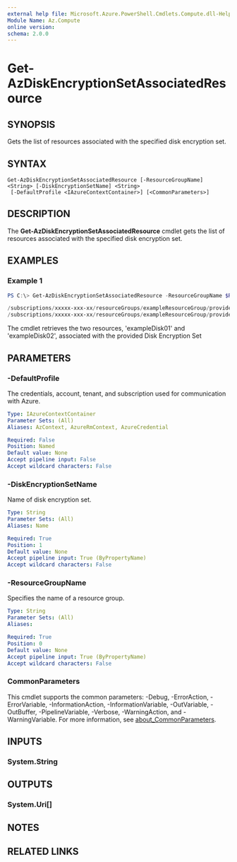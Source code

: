 ```yaml
---
external help file: Microsoft.Azure.PowerShell.Cmdlets.Compute.dll-Help.xml
Module Name: Az.Compute
online version:
schema: 2.0.0
---
```


# Get-AzDiskEncryptionSetAssociatedResource

## SYNOPSIS
Gets the list of resources associated with the specified disk encryption set.

## SYNTAX

```
Get-AzDiskEncryptionSetAssociatedResource [-ResourceGroupName] <String> [-DiskEncryptionSetName] <String>
 [-DefaultProfile <IAzureContextContainer>] [<CommonParameters>]
```

## DESCRIPTION
The **Get-AzDiskEncryptionSetAssociatedResource** cmdlet gets the list of resources associated with the specified disk encryption set.

## EXAMPLES

### Example 1
```powershell
PS C:\> Get-AzDiskEncryptionSetAssociatedResource -ResourceGroupName $RGname -DiskEncryptionSetName $diskEncryptionSetName

/subscriptions/xxxxx-xxx-xx/resourceGroups/exampleResourceGroup/providers/Microsoft.Compute/disks/exampleDisk01
/subscriptions/xxxxx-xxx-xx/resourceGroups/exampleResourceGroup/providers/Microsoft.Compute/disks/exmapleDisk02
```

The cmdlet retrieves the two resources, 'exampleDisk01' and 'exampleDisk02', associated with the provided Disk Encryption Set

## PARAMETERS

### -DefaultProfile
The credentials, account, tenant, and subscription used for communication with Azure.

```yaml
Type: IAzureContextContainer
Parameter Sets: (All)
Aliases: AzContext, AzureRmContext, AzureCredential

Required: False
Position: Named
Default value: None
Accept pipeline input: False
Accept wildcard characters: False
```

### -DiskEncryptionSetName
Name of disk encryption set.

```yaml
Type: String
Parameter Sets: (All)
Aliases: Name

Required: True
Position: 1
Default value: None
Accept pipeline input: True (ByPropertyName)
Accept wildcard characters: False
```

### -ResourceGroupName
Specifies the name of a resource group.

```yaml
Type: String
Parameter Sets: (All)
Aliases:

Required: True
Position: 0
Default value: None
Accept pipeline input: True (ByPropertyName)
Accept wildcard characters: False
```

### CommonParameters
This cmdlet supports the common parameters: -Debug, -ErrorAction, -ErrorVariable, -InformationAction, -InformationVariable, -OutVariable, -OutBuffer, -PipelineVariable, -Verbose, -WarningAction, and -WarningVariable. For more information, see [about_CommonParameters](http://go.microsoft.com/fwlink/?LinkID=113216).

## INPUTS

### System.String

## OUTPUTS

### System.Uri[]

## NOTES

## RELATED LINKS

